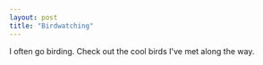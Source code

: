 ```yaml
---
layout: post
title: "Birdwatching"
---
```


I often go birding.
Check out the cool birds I've met along the way.